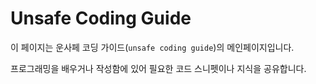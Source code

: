 # Unsafe Coding Guide

이 페이지는 운사페 코딩 가이드(`unsafe coding guide`)의 메인페이지입니다.

프로그래밍을 배우거나 작성함에 있어 필요한 코드 스니펫이나 지식을 공유합니다.
